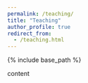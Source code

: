 ```yaml
---
permalink: /teaching/
title: "Teaching"
author_profile: true
redirect_from: 
  - /teaching.html
---
```


{% include base_path %}

content

<!-- ---
layout: archive
title: "Teaching"
permalink: /teaching/
author_profile: true
--- -->

<!-- {% include base_path %}

{% for post in site.teaching reversed %}
  {% include archive-single.html %}
{% endfor %} -->
